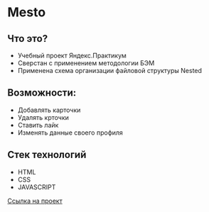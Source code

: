 # Mesto
## Что это?

* Учебный проект Яндекс.Практикум
* Сверстан с применением методологии БЭМ
* Применена схема организации файловой структуры Nested

## Возможности:
* Добавлять карточки
* Удалять крточки
* Ставить лайк
* Изменять данные своего профиля

## Стек технологий
* HTML
* CSS
* JAVASCRIPT

[Ссылка на проект](https://manopposite.github.io/mesto/.)
